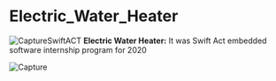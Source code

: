 # Electric_Water_Heater
![CaptureSwiftACT](https://user-images.githubusercontent.com/75904835/131776174-82a99d27-7e57-4bbd-ad39-17b7fbbf912a.PNG) **Electric Water Heater:** It was Swift Act embedded software internship program for 2020













![Capture](https://user-images.githubusercontent.com/75904835/131776377-ea25868a-4bd9-4e66-808a-ea045c520960.PNG)

